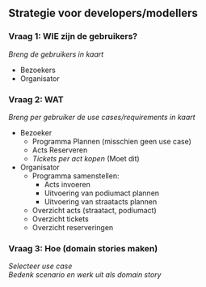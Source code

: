 ## Strategie voor developers/modellers

### Vraag 1: WIE zijn de gebruikers?

_Breng de gebruikers in kaart_

- Bezoekers
- Organisator

### Vraag 2: WAT

_Breng per gebruiker de use cases/requirements in kaart_

- Bezoeker
    - Programma Plannen (misschien geen use case)
    - Acts Reserveren
    - _Tickets per act kopen_ (Moet dit)
- Organisator
    - Programma samenstellen:
        - Acts invoeren
        - Uitvoering van podiumact plannen
        - Uitvoering van straatacts plannen
    - Overzicht acts (straatact, podiumact)
    - Overzicht tickets
    - Overzicht reserveringen


### Vraag 3: Hoe (domain stories maken)

_Selecteer use case_  
_Bedenk scenario en werk uit als domain story_
